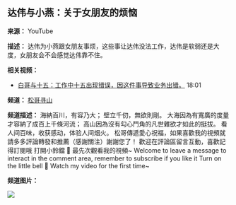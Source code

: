 ## 达伟与小燕：关于女朋友的烦恼

**来源：** YouTube

**描述：** 达伟为小燕跟女朋友事烦，这些事让达伟没法工作，达伟是软弱还是大度，女朋友会不会感觉达伟靠不住。

**相关视频：**

*   [白哥与十五：工作中十五出现错误，因这件事导致业务出错。](https://www.youtube.com/watch?v=J2C2Xi_qTjs) 18:01

**频道：** [松哥寻山](https://www.youtube.com/channel/UC_G1DFY7juhyIDTUiYTvnbw)

**频道描述：** 海納百川，有容乃大； 壁立千仞，無欲則剛。 大海因為有寬廣的度量才容納了成百上千條河流； 高山因為沒有勾心鬥角的凡世雜欲才如此的挺拔。 看人间百味，收获感动，体验人间烟火。 松哥傳遞愛心祝福，如果喜歡我的視頻就請多多評論轉發和推薦（感謝關注）謝謝您了！ 歡迎在評論區留言互動，喜歡記得訂閱哦 打開小鈴鐺 🔔 最先次觀看我的視頻~ Welcome to leave a message to interact in the comment area, remember to subscribe if you like it Turn on the little bell 🔔 Watch my video for the first time~

**频道图片：**

![](https://i.ytimg.com/an/_G1DFY7juhyIDTUiYTvnbw/featured_channel.jpg?v=67b6e927)
